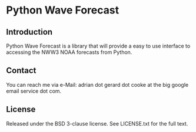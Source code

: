 Python Wave Forecast
===================
Introduction
------------
Python Wave Forecast is a library that will provide a easy to use interface
to accessing the NWW3 NOAA forecasts from Python.

Contact
-------
You can reach me via e-Mail:
  adrian dot gerard dot cooke at the big google email service dot com.

License
-------
Released under the BSD 3-clause license. See LICENSE.txt for the full text.